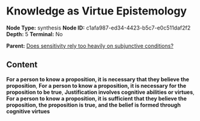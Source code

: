 # Knowledge as Virtue Epistemology

**Node Type:** synthesis
**Node ID:** c1afa987-ed34-4423-b5c7-e0c511daf2f2
**Depth:** 5
**Terminal:** No

**Parent:** [Does sensitivity rely too heavily on subjunctive conditions?](does-sensitivity-rely-too-heavily-on-subjunctive-conditions-antithesis-77e20300-b571-40a3-8fc8-c909b00cb659.md)

## Content

**For a person to know a proposition, it is necessary that they believe the proposition**, **For a person to know a proposition, it is necessary for the proposition to be true**, **Justification involves cognitive abilities or virtues**, **For a person to know a proposition, it is sufficient that they believe the proposition, the proposition is true, and the belief is formed through cognitive virtues**
